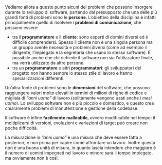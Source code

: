 Vediamo allora a questo punto alcuni dei problemi che possono insorgere durante lo sviluppo di software, partendo dal presupposto che una delle più grandi fonti di problemi sono le **persone**. L’obiettivo della disciplina è infatti principalmente quello di risolvere i **problemi di comunicazione**, che possono essere:

- tra il **programmatore** e il **cliente**: sono esperti di domini diversi ed è difficile comprendersi. Spesso il cliente non è una singola persona ma un gruppo avente necessità e problemi diversi (come ad esempio il dirigente, l’impiegato e la segretaria che usano lo stesso software). È possibile anche che chi richiede il software non sia l’utilizzatore finale, ma verrà utilizzato da altre persone.
- tra un **programmatore** e altri **programmatori**: gli sviluppatori del progetto non hanno sempre lo stesso stile di lavoro e hanno specializzazioni differenti.

Un’altra fonte di problemi sono le **dimensioni** del software, che possono raggiungere valori molto elevati in termini di milioni di righe di codice e migliaia di _“anni uomo”_ di lavoro (solitamente vengono usati anche i _mesi uomo_). Lo sviluppo software non è più piccolo e domestico, e questo crea chiaramente problemi di manutenzione e gestione della codebase.

Il software è infine **facilmente malleabile**, ovvero modificabile nel tempo: il moltiplicarsi di versioni, evoluzioni e variazioni di target può creare non poche difficoltà.

La misurazione in _“anni uomo”_ è una misura che deve essere fatta a posteriori, e non prima per capire come affrontare un lavoro. Inoltre questa non è una buona unità di misura, in quanto lascia intendere che maggiore è il numero di uomini impegnati nel lavoro e minore sarà il tempo impiegato, ma ovviamente non è così.